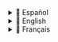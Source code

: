 <details>
<summary>📘 Español</summary>

# 🚀 Automatización de Gestión de Actividad con Google Apps Script

Este proyecto ofrece una solución práctica y escalable para automatizar la gestión mensual de datos de producción entre hojas de Google Sheets, reduciendo errores manuales y ahorrando tiempo operativo.

> ✅ Pensado para pequeñas empresas que trabajan con plantillas de Google Sheets para controlar la actividad de su equipo técnico.

---

## ✨ Descripción General

El script automatiza el flujo de datos entre una hoja central de seguimiento y las hojas individuales de facturación de cada empleado. También genera copias de seguridad y prepara el sistema para un nuevo ciclo mensual.

---

## 🎯 Funcionalidades Principales

- 🔁 **Transferencia automática de datos (21 al 31)**: Copia los registros de producción del final del mes desde la hoja central a las hojas individuales de cada empleado.
- 💾 **Copias de seguridad mensuales**: Guarda automáticamente una copia de la hoja central antes de cualquier modificación.
- 🧹 **Limpieza selectiva**: Borra únicamente los datos de producción del mes anterior en la hoja central, preservando el resto de la información.
- 🔗 **Flujo híbrido**: Complementa el script con fórmulas `IMPORTRANGE` para mantener sincronización automática del día 1 al 20 del mes.

---

## ⚙️ Flujo del Proceso

```mermaid
graph TD
    A[Inicio: Activador Día 31] --> B[Copia de Seguridad de DB Central];
    B --> C[Copiar Datos Técnicos (21-31)];
    C --> D[Limpiar Datos Centralizados];
    D --> E[Fin del Proceso];
    H[IMPORTRANGE: días 1-20];
```

---

## 🛠️ Instrucciones de Uso

1. **Pega el Script**  
   En tu hoja de Google: Extensiones → Apps Script → Reemplaza el contenido con el script de este repositorio.

2. **Edita el ID de Hoja de Origen**  
   En el script, reemplaza:
   ```js
   const ID_HOJA_ORIGEN = 'TU_ID_DE_LA_HOJA_ORIGEN';
   ```

3. **Crea la pestaña `Configuración` en la hoja de origen**  
   - `B3`: ID de la hoja de destino  
   - `B4`: ID de la carpeta en Drive para las copias  
   - Desde `B7` en adelante: nombres exactos de las pestañas de empleados

4. **Configura el Activador Automático**  
   En el editor de Apps Script, añade un disparador para `ejecutarProcesoMensual`, tipo **basado en el tiempo**, y establece el **día 31**.

5. **Concede permisos**  
   Al ejecutar por primera vez, acepta los permisos solicitados por Google.
    Asegúrate de usar para todo la misma cuenta de google
---

## ✅ Beneficios

- ⏱️ Ahorra tiempo administrativo
- 🧮 Elimina errores humanos en la gestión de datos
- 💾 Asegura historial de actividad con backups automáticos
- 📈 Escalable para más empleados sin aumentar carga manual

---

## 🚀 Mejoras Futuras (Propuestas)

- 📧 Notificaciones por correo al finalizar el proceso
- 📊 Resúmenes automáticos por técnico
- ✅ Validaciones previas antes de copiar/limpiar

---

## 👩‍💻 Sobre este proyecto

Este script se desarrolló como solución real para una empresa familiar de 12 empleados. Está pensado para ayudar a equipos pequeños a mantener su operación ordenada sin depender de herramientas de pago ni procesos manuales repetitivos.

</details>
<details>
<summary>📘 English</summary>

# 🚀 Activity Management Automation with Google Apps Script

This project offers a practical and scalable solution to automate the monthly management of production data across Google Sheets, reducing manual errors and saving operational time.

> ✅ Designed for small businesses using Google Sheets templates to manage their technical teams’ activity.

---

## ✨ Overview

The script automates data flow between a central tracking sheet and individual billing sheets per employee. It also creates backups and prepares the system for a new monthly cycle.

---

## 🎯 Key Features

- 🔁 **Automated data transfer (21st to 31st)**: Moves production records from the central sheet to each employee’s billing sheet.
- 💾 **Monthly backups**: Automatically saves a full backup of the central sheet before any cleanup.
- 🧹 **Selective cleanup**: Clears only last month’s production data from the central sheet, preserving the rest.
- 🔗 **Hybrid flow**: Combines with `IMPORTRANGE` formulas to sync data from the 1st to the 20th automatically.

---

## ⚙️ Process Flow

```mermaid
graph TD
    A[Start: Trigger on Day 31] --> B[Backup Central DB];
    B --> C[Copy Employee Data (21–31)];
    C --> D[Clean "Central Data"];
    D --> E[Process Ends];
    H[IMPORTRANGE: days 1–20];
```

---

## 🛠️ Setup Instructions

1. **Paste the Script**  
   In your Google Sheet: Extensions → Apps Script → Replace the content with the code from this repo.

2. **Set the Source Sheet ID**  
   In the script, update:
   ```js
   const ID_HOJA_ORIGEN = 'YOUR_SOURCE_SHEET_ID';
   ```

3. **Create the `Configuración` tab in your source sheet**  
   - `B3`: ID of the destination sheet  
   - `B4`: ID of your Google Drive folder for backups  
   - From `B7` onwards: exact names of each employee's tab

4. **Set up the automatic trigger**  
   In the Apps Script editor, go to the clock icon and create a trigger for `ejecutarProcesoMensual`, choose **Time-based**, and schedule it for **Day 31**.

5. **Grant Permissions**  
   On the first run, Google will ask for authorization.  
   Make sure to use the same Google account for all files and the script.

---

## ✅ Benefits

- ⏱️ Saves valuable admin time
- 🧮 Eliminates human errors in data management
- 💾 Ensures monthly data history with backups
- 📈 Easily scalable as the team grows

---

## 🚀 Future Improvements (Suggestions)

- 📧 Email confirmation after process runs
- 📊 Auto-generated activity summaries per employee
- ✅ Pre-check validations before cleaning or transferring data

---

## 👩‍💻 About This Project

This script was created as a real-world solution for a family business with 12 employees. It’s tailored for small teams looking for reliable organization without relying on paid tools or repetitive manual processes.

</details>

<details>
<summary>📘 Français</summary>

# 🚀 Automatisation de la gestion d'activité avec Google Apps Script

Ce projet propose une solution pratique et évolutive pour automatiser la gestion mensuelle des données de production dans Google Sheets, en réduisant les erreurs manuelles et en économisant du temps de gestion.

> ✅ Conçu pour les petites entreprises utilisant des modèles Google Sheets pour suivre l'activité de leur équipe technique.

---

## ✨ Vue d'ensemble

Le script automatise le transfert de données entre une feuille centrale de suivi et les feuilles de facturation individuelles de chaque employé. Il crée également des sauvegardes et prépare le système pour un nouveau cycle mensuel.

---

## 🎯 Fonctionnalités principales

- 🔁 **Transfert automatique des données (du 21 au 31)** : Transfère les enregistrements de production de la feuille centrale vers les feuilles individuelles.
- 💾 **Sauvegardes mensuelles** : Enregistre automatiquement une copie complète de la feuille centrale avant toute modification.
- 🧹 **Nettoyage sélectif** : Supprime uniquement les données du mois précédent tout en conservant les autres informations.
- 🔗 **Flux hybride** : Combine avec les formules `IMPORTRANGE` pour synchroniser automatiquement les données du 1er au 20 du mois.

---

## ⚙️ Schéma du processus

```mermaid
graph TD
    A[Début : Déclencheur le 31] --> B[Sauvegarde de la base centrale];
    B --> C[Copie des données employés (21–31)];
    C --> D[Nettoyage de "Données centralisées"];
    D --> E[Fin du processus];
    H[IMPORTRANGE : jours 1–20];
```

---

## 🛠️ Instructions de configuration

1. **Coller le script**  
   Dans votre feuille Google : Extensions → Apps Script → Remplacez le contenu par le script de ce dépôt.

2. **Définir l'ID de la feuille source**  
   Dans le script, modifiez :
   ```js
   const ID_HOJA_ORIGEN = 'VOTRE_ID_FEUILLE_SOURCE';
   ```

3. **Créer l’onglet `Configuración` dans la feuille source**  
   - `B3` : ID de la feuille de destination  
   - `B4` : ID du dossier Google Drive pour les sauvegardes  
   - À partir de `B7` : noms exacts des feuilles des employés

4. **Configurer le déclencheur automatique**  
   Dans l’éditeur Apps Script, cliquez sur l’icône de l’horloge et ajoutez un déclencheur pour `ejecutarProcesoMensual`, de type **basé sur le temps**, programmé pour le **31 du mois**.

5. **Accorder les autorisations**  
   Lors du premier lancement, Google demandera des autorisations.  
   Assurez-vous d'utiliser le **même compte Google** pour tous les fichiers et le script.

---

## ✅ Avantages

- ⏱️ Gain de temps de gestion
- 🧮 Élimine les erreurs humaines dans le traitement des données
- 💾 Historique mensuel sécurisé grâce aux sauvegardes
- 📈 Facilement adaptable à une équipe en expansion

---

## 🚀 Améliorations futures (suggestions)

- 📧 Notification par email après exécution
- 📊 Résumés automatiques d’activité par employé
- ✅ Validations avant suppression ou transfert

---

## 👩‍💻 À propos du projet

Ce script a été développé pour répondre aux besoins réels d’une entreprise familiale de 12 salariés. Il vise à offrir une solution fiable et gratuite aux petites équipes ne souhaitant pas dépendre d’outils payants ni de processus manuels répétitifs.

</details>
